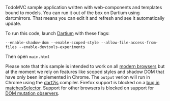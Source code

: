 TodoMVC sample application written with web-components and templates bound to
models. You can run it out of the box on Dartium using dart:mirrors.
That means you can edit it and refresh and see it automatically update.

To run this code, launch [Dartium][] with these flags:

    --enable-shadow-dom --enable-scoped-style --allow-file-access-from-files --enable-devtools-experiments

Then open `main.html`

Please note that this sample is intended to work on all [modern browsers][m] but
at the moment we rely on features like scoped styles and shadow DOM that have
only been implemented in Chrome. The `output` verion will run in Chrome using
the [dart2js][] compiler. Firefox support is blocked on a
[bug in matchesSelector](http://dartbug.com/4401). Support for other browsers is
blocked on support for
[DOM mutation observers](http://www.w3.org/TR/dom/#mutation-observers).

[Dartium]: http://www.dartlang.org/dartium/
[dart2js]: http://www.dartlang.org/docs/dart2js/
[m]: http://www.dartlang.org/support/faq.html#what-browsers-supported
